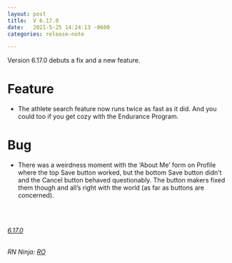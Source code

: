 ```yaml
---
layout: post
title:  V 6.17.0
date:   2021-5-25 14:24:13 -0600
categories: release-note

---
```

Version 6.17.0 debuts a fix and a new feature. 


# Feature

- The athlete search feature now runs twice as fast as it did. And you could too if you get cozy with the Endurance Program.


# Bug

- There was a weirdness moment with the ‘About Me’ form on Profile where the top Save button worked, but the bottom Save button didn’t and the Cancel button behaved questionably. The button makers fixed them though and all’s right with the world (as far as buttons are concerned). 



<br/>


<br/>

*[6.17.0](https://github.com/streetparking/my-streetparking/compare/v6.16.0...v6.17.0)*
<br/>
<br/>


_RN Ninja: [RO](https://github.com/robyanna)_
 
 
 
